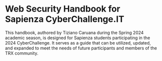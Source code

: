 # Web Security Handbook for Sapienza CyberChallenge.IT

This handbook, authored by Tiziano Caruana during the Spring 2024 academic season, is designed for Sapienza students participating in the 2024 CyberChallenge. It serves as a guide that can be utilized, updated, and expanded to meet the needs of future participants and members of the TRX community.